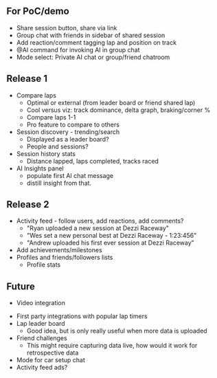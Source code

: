 ## For PoC/demo
- Share session button, share via link
- Group chat with friends in sidebar of shared session
- Add reaction/comment tagging lap and position on track
- @AI command for invoking AI in group chat
- Mode select: Private AI chat or group/friend chatroom

## Release 1
- Compare laps
	- Optimal or external (from leader board or friend shared lap)
	- Cool versus viz: track dominance, delta graph, braking/corner %
	- Compare laps 1-1
	- Pro feature to compare to others
- Session discovery - trending/search
	- Displayed as a leader board?
	- People and sessions?
- Session history stats
	- Distance lapped, laps completed, tracks raced
- AI Insights panel
	- populate first AI chat message
	- distill insight from that.

## Release 2
- Activity feed - follow users, add reactions, add comments?
	- "Ryan uploaded a new session at Dezzi Raceway"
	- "Wes set a new personal best at Dezzi Raceway - 1:23:456"
	- "Andrew uploaded his first ever session at Dezzi Raceway"
- Add achievements/milestones
- Profiles and friends/followers lists
	- Profile stats

## Future
* Video integration
- First party integrations with popular lap timers
- Lap leader board
	- Good idea, but is only really useful when more data is uploaded
- Friend challenges
	- This might require capturing data live, how would it work for retrospective data
- Mode for car setup chat
- Activity feed ads?